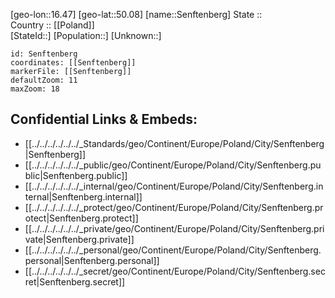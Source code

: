﻿---
location: [50.08,16.47] 
mapzoom: [7,12] 
mapmarker: city 
type: City
tags:
- geo/City


SpocWebEntityId: 34198
isDeleted: false
confidential: public

---
[geo-lon::16.47] 
[geo-lat::50.08] 
[name::Senftenberg] 
State ::  
Country :: [[Poland]]  
[StateId::] 
[Population::] 
[Unknown::] 


```leaflet
id: Senftenberg
coordinates: [[Senftenberg]] 
markerFile: [[Senftenberg]] 
defaultZoom: 11 
maxZoom: 18
```


## Confidential Links & Embeds: 
- [[../../../../../../_Standards/geo/Continent/Europe/Poland/City/Senftenberg|Senftenberg]] 
- [[../../../../../../_public/geo/Continent/Europe/Poland/City/Senftenberg.public|Senftenberg.public]] 
- [[../../../../../../_internal/geo/Continent/Europe/Poland/City/Senftenberg.internal|Senftenberg.internal]] 
- [[../../../../../../_protect/geo/Continent/Europe/Poland/City/Senftenberg.protect|Senftenberg.protect]] 
- [[../../../../../../_private/geo/Continent/Europe/Poland/City/Senftenberg.private|Senftenberg.private]] 
- [[../../../../../../_personal/geo/Continent/Europe/Poland/City/Senftenberg.personal|Senftenberg.personal]] 
- [[../../../../../../_secret/geo/Continent/Europe/Poland/City/Senftenberg.secret|Senftenberg.secret]] 
